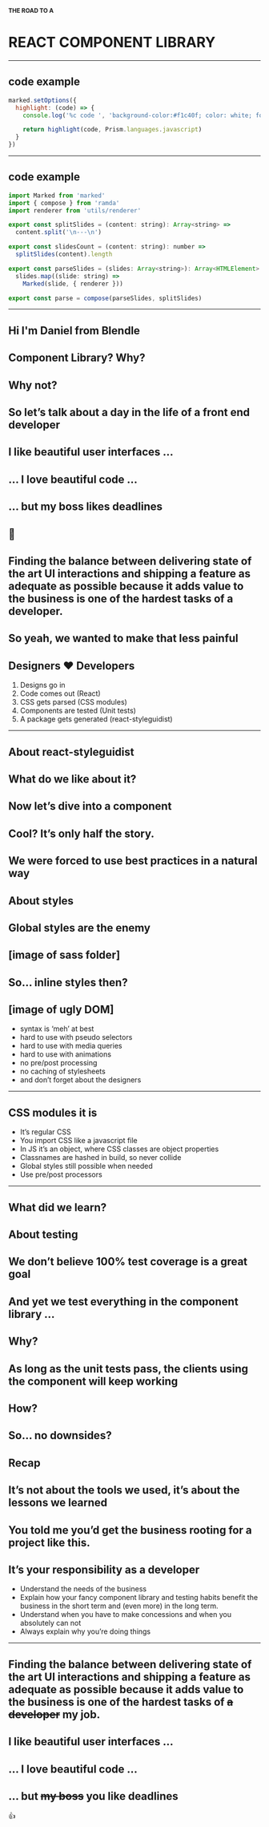 <small>**THE ROAD TO A**</small>
# REACT <blue>COMPONENT</blue> LIBRARY
---
## code example
```javascript
marked.setOptions({
  highlight: (code) => {
    console.log('%c code ', 'background-color:#f1c40f; color: white; font-weight: bold; padding: 4px 0;', code)

    return highlight(code, Prism.languages.javascript)
  }
})
```
---
<!-- loc: [1,2], [4,7] -->
## code example
```javascript
import Marked from 'marked'
import { compose } from 'ramda'
import renderer from 'utils/renderer'

export const splitSlides = (content: string): Array<string> =>
  content.split('\n---\n')

export const slidesCount = (content: string): number =>
  splitSlides(content).length

export const parseSlides = (slides: Array<string>): Array<HTMLElement> =>
  slides.map((slide: string) =>
    Marked(slide, { renderer }))

export const parse = compose(parseSlides, splitSlides)
```
---
Hi I'm Daniel from <red>Blendle</red>
---
Component Library? Why?
---
Why <blue>not?</blue>
---
So let’s talk about a day in the life of a <blue>front end developer</blue>
---
I like <blue>beautiful</blue> user interfaces …
---
… I love <blue>beautiful</blue> code …
---
… but my boss likes <red>deadlines</red>
---
🤔
---
Finding the balance between delivering state of the art UI interactions and shipping a feature as adequate as possible because it adds value to the business is one of the hardest tasks of a developer.
---
So yeah, we wanted to make that less painful
---
Designers ❤️ Developers
---
1. Designs go in
2. Code comes out (React)
3. CSS gets parsed (CSS modules)
4. Components are tested (Unit tests)
5. A package gets generated (react-styleguidist)
---
About react-styleguidist
---
What do we like about it?
---
Now let’s dive into a component
---
Cool? It’s only half the story.
---
We were forced to use best practices in a natural way
---
About styles
---
Global styles are the enemy
---
[image of sass folder]
---
So… inline styles then?
---
[image of ugly DOM]
---
- syntax is ‘meh’ at best
- hard to use with pseudo selectors
- hard to  use with media queries
- hard to use with animations
- no pre/post processing
- no caching of stylesheets
- and don’t forget about the designers
---
CSS modules it is
---
- It’s regular CSS
- You import CSS like a javascript file
- In JS it’s an object, where CSS classes are object properties
- Classnames are hashed in build, so never collide
- Global styles still possible when needed
- Use pre/post processors
---
What did we learn?
---
About testing
---
We don’t believe 100% test coverage is a great goal
---
And yet we test everything in the component library …
---
Why?
---
As long as the unit tests pass, the clients using the component will keep working
---
How?
---
So… no downsides?
---
Recap
---
It’s not about the tools we used, it’s about the lessons we learned
---
You told me you’d get the business rooting for a project like this.
---
It’s your responsibility as a developer
---
- Understand the needs of the business
- Explain how your fancy component library and testing habits benefit the business in the short term and (even more) in the long term.
- Understand when you have to make concessions and when you absolutely can not
- Always explain why you’re doing things
---
Finding the balance between delivering state of the art UI interactions and shipping a feature as adequate as possible because it adds value to the business is one of the hardest tasks of <del>a developer</del> my job.
---
I like beautiful user interfaces …
---
… I love beautiful code …
---
… but <del>my boss</del> you like deadlines
---
👍
